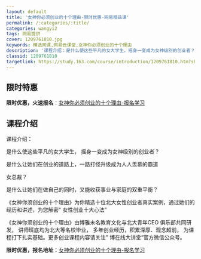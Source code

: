 ```yaml
---
layout: default
title: '女神你必须创业的十个理由-限时优惠-网易精品课'
permalink: /:categories/:title/
categories: wangyi2
tags: 网易提供
cover: 1209761810.jpg
keywords: 精选网课,网易云课堂,女神你必须创业的十个理由
description: '课程介绍：是什么使这些平凡的女大学生，摇身一变成为女神级别的创业者？是什么让她们在创业的道路上，一路打怪升级成为人人羡慕'
classid: 1209761810
targetlink: https://study.163.com/course/introduction/1209761810.htm?share=1&shareId=1025206652&utm_campaign=share&utm_medium=iphoneShare&utm_source=&utm_u=1025206652
---
```


## 限时特惠

**限时优惠，火速报名**：[女神你必须创业的十个理由-报名学习](https://study.163.com/course/introduction/1209761810.htm?share=1&shareId=1025206652&utm_campaign=share&utm_medium=iphoneShare&utm_source=&utm_u=1025206652)

## 课程介绍

课程介绍：

是什么使这些平凡的女大学生， 摇身一变成为女神级别的创业者？

是什么让她们在创业的道路上，一路打怪升级成为人人羡慕的霸道

女总裁？

是什么让她们在做自己的同时，又能收获事业与家庭的双重平衡？

《女神你须创业的十个理由》为你精选十位北大女性创业者真实案例，通过她们的经历和讲述，为您解密" 女性创业十大心法”

《女神你须创业的十个理由》由博雅未名教育文化与北大青年CEO 俱乐部共同研发， 讲师班底均为北大等名校毕业， 多年创业经历，积累深厚、观念超前， 为课程打下扎实基础。更多创业课程内容请关注" 博在线大讲堂“官方微信公众号。

**限时优惠，报名地址**：[女神你必须创业的十个理由-报名学习](https://study.163.com/course/introduction/1209761810.htm?share=1&shareId=1025206652&utm_campaign=share&utm_medium=iphoneShare&utm_source=&utm_u=1025206652)

